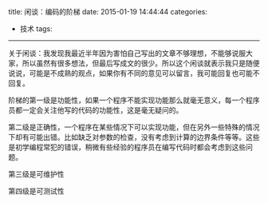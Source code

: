 title: 闲谈：编码的阶梯
date: 2015-01-19 14:44:44
categories:
- 技术
tags:
---

关于闲谈：我发现我最近半年因为害怕自己写出的文章不够理想，不能够说服大家，所以虽然有很多想法，但最后写成文的很少。所以这个闲谈就表示我只是随便说说，可能是不成熟的观点，如果你有不同的意见可以留言，我可能回复也可能不回复。

阶梯的第一级是功能性，如果一个程序不能实现功能那么就毫无意义，每一个程序员都一定会关注他写的代码的功能性，这是毫无疑问的。

第二级是正确性，一个程序在某些情况下可以实现功能，但在另外一些特殊的情况下却有可能出错。比如缺乏对参数的检查，没有考虑到计算的边界条件等等。这些是初学编程常犯的错误，稍微有些经验的程序员在编写代码时都会考虑到这些问题。

第三级是可维护性

第四级是可测试性
